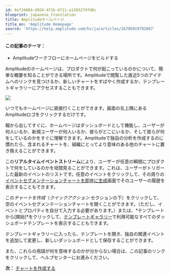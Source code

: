 ```yaml
---
id: 6ef24884-d924-4f1b-bf11-a1303274fd8c
blueprint: japanese_translation
title: Amplitudeホームページ
title_en: 'Amplitude Homepage'
source: 'https://help.amplitude.com/hc/ja/articles/16796919792667'
---
```

#### この記事のテーマ：

* Amplitudeワークフローにホームページをビルドする

Amplitudeのホームページは、プロダクトで何が起こっているのかについて、簡単な概要を知ることができる場所です。Amplitudeで閲覧した直近5つのアイテムへのリンクを見つけるか、新しいチャートをすばやく作成するか、テンプレートギャラリーにアクセスすることもできます。

![](/docs/output/img/jp/kWIWgPS54_noK-f-M2TS4N-kj1LVqGnB85q7B1hzodWHlzPO4E_SBw4ufbXYmol9-tMhlq-_U1XwnKmZ3-YPzejIi3tv0mTZCyrAqP7wb0m5Oldo0SrC4LSXZGqTquifErTXD6vxqGlDP69HW1_1k2Y)

いつでもホームページに直接行くことができます。画面の左上隅にあるAmplitudeロゴをクリックするだけです。

箱から出してすぐに、ホームページはダッシュボードとして機能し、ユーザーが何人いるか、新規ユーザーが何人いるか、彼らがどこにいるか、そして彼らが何をしているのかをすぐに理解できます。Amplitudeで独自の分析を作成するのに慣れたら、含まれるチャートを、組織にとってより意味のある他のチャートに置き換えることができます。

この**リアルタイムイベントストリーム**により、ユーザーが任意の瞬間にプロダクトで何をしているのかを垣間見ることができます。これは、ユーザーがトリガーした最新のイベントのリストです。任意のイベントをクリックして、その周りの[イベントセグメンテーションチャートを即座に生成](/docs/analytics/user-data-lookup)画面でそのユーザーの履歴を表示することもできます。

この*チャートを作成*（*クイックアクション* セクションの下）をクリックして、空のイベントセグメンテーションチャートを開くことができます。（ただし、イベントとプロパティを自分で入力する必要があります。）または、*テンプレートから[開始]*をクリックして、[テンプレートギャラリー](/docs/get-started/start-from-template)で利用可能なすべてのダッシュボードテンプレートを表示することもできます。

テンプレートギャラリーに入ったら、テンプレートを開き、独自の関連イベントを追加して変更し、新しいダッシュボードとして保存することができます。

また、これらの用語が何を意味するのかが分からない場合は、この記事のリンクをクリックして、ヘルプセンターにお進みください。

**次：** [チャートを作成する](/docs/get-started/create-a-chart)
